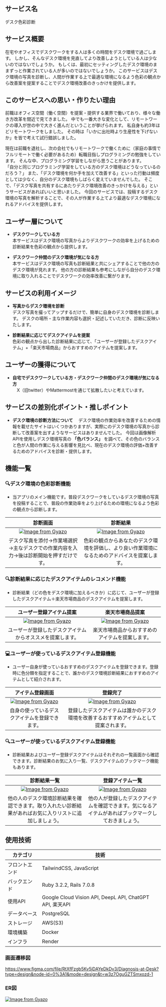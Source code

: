 ## サービス名
デスク色彩診断

## サービス概要
在宅やオフィスでデスクワークをする人は多くの時間をデスク環境で過ごします。
しかし、そんなデスク環境を見直してより改善しようとしている人は少ないのではないでしょうか。
もしくは、最初にセッティングしたデスク環境のままずっと作業されている人が多いのではないでしょうか。
このサービスはデスク環境の写真を診断し、人間が作業する上で最適な環境になるよう色彩の観点から改善案を提案することでデスク環境改善のきっかけを提供します。

## このサービスへの思い・作りたい理由
前職はオフィス空間（働く空間）を提案・提供する業界で働いており、様々な働き方改革を間近で見てきました。
中でも一番大きな変化として、リモートワークの導入が世の中で大きく進んだということが挙げられます。
私自身も約3年ほどリモートワークをしました。
その時は「いかに出社時より生産性を下げないか」を皆で考えて試行錯誤しました。

現在は前職を退社し、次の会社でもリモートワークで働くために（家庭の事情でフルリモートで働く必要があるため）転職目指しプログラミングの勉強をしています。
そんな中、プログラミング学習をしながら思うことがあります。  
「自分と同じプログラミング学習をしている方のデスク環境はどうなっているのだろう？」
また、「デスク環境を何か手を加えて改善する」といった行動は頻度としては少なく、自分のデスク環境もしばらく変えていませんでした。
そこで、「デスク写真を共有するにあたりデスク環境改善のきっかけを与える」というサービスがあればいいと思いました。
今回のサービスでは、投稿するデスク環境の写真を解析することで、その人が作業する上てより最適なデスク環境になれるアドバイスを提供します。

## ユーザー層について
- **デスクワークしている方**  
本サービスはデスク環境の写真からよりデスクワークの効率を上げるための診断結果を色彩の観点から提供します。

- **デスクワーク仲間のデスク環境が気になる方**  
本サービスはデスク環境の写真も診断結果と共にシェアすることで他の方のデスク環境が見れます。
他の方の診断結果も参考にしながら自分のデスク環境に取り入れることでデスクワークの効率改善に繋がります。

## サービスの利用イメージ
- **写真からデスク環境を診断**    
デスク写真を撮ってアップするだけで、簡単に自身のデスク環境を診断します。
デスクの場所・主な作業内容も選択・記述していただき、診断に反映いたします。

- **診断結果に応じてデスクアイテムを提案**    
色彩の観点から出した診断結果に応じて、「ユーザーが登録したデスクアイテム」+「楽天市場商品」からおすすめのアイテムを提案します。

## ユーザーの獲得について
- **自宅でデスクワークしている方・デスクワーク仲間のデスク環境が気になる方**  
　X（旧twitter）やMattermostを通じて拡散したいと考えています。

## サービスの差別化ポイント・推しポイント
- **デスク環境の診断方法について**
　デスク環境の作業効率を改善するための情報を載せたサイトはいくつかありますが、実際にのデスク環境の写真から診断して改善案を出すようなサービスはありませんでした。
今回は画像解析APIを使用しデスク環境写真の **「色バランス」** を調べて、その色のバランスと色が人間の作業に与える影響を見比べ、現在のデスク環境の評価+改善するためのアドバイスを診断・提供します。

## 機能一覧
### 🔍デスク環境の色彩診断機能
- 当アプリのメイン機能です。普段デスクワークをしているデスク環境の写真を投稿することで、普段の作業効率をより上げるための環境になるよう色彩の観点から診断します。

| 診断画面 | 診断結果 |
|:-:|:-:|
|[![Image from Gyazo](https://i.gyazo.com/a88ba459bca15011db3d0e96af3f37bf.gif)](https://gyazo.com/a88ba459bca15011db3d0e96af3f37bf)|[![Image from Gyazo](https://i.gyazo.com/e599a5ff1fc359a0735d5133e994c655.png)](https://gyazo.com/e599a5ff1fc359a0735d5133e994c655)|
|デスク写真を添付→作業場選択→主なデスクでの作業内容を入力→後は診断開始を押すだけです。|色彩の観点からあなたのデスク環境を評価し、より良い作業環境になるためのアドバイスを提案します。|

### 🔍診断結果に応じたデスクアイテムのレコメンド機能
- 診断結果（どの色をデスク環境に加えるべきか）に応じて、ユーザーが登録したデスクアイテム＋楽天市場商品のデスクアイテムを提案します。

| ユーザー登録アイテム提案 | 楽天市場商品提案 |
|:-:|:-:|
|[![Image from Gyazo](https://i.gyazo.com/2496e8c45e6b54fdf7a7259944e2d89d.png)](https://gyazo.com/2496e8c45e6b54fdf7a7259944e2d89d)|[![Image from Gyazo](https://i.gyazo.com/3baadcd0b97ee47fb3b6fb8a7c4bb84e.gif)](https://gyazo.com/3baadcd0b97ee47fb3b6fb8a7c4bb84e)|
|ユーザーが登録したデスクアイテムからオススメを提案します。|楽天市場商品からおすすめのアイテムを提案します。|

### 💻ユーザーが使っているデスクアイテム登録機能
- ユーザー自身が使っているおすすめのデスクアイテムを登録できます。登録時に色分類を指定することで、誰かのデスク環境診断結果におすすめのアイテムとして紹介されます。

| アイテム登録画面 | 登録完了 |
|:-:|:-:|
|[![Image from Gyazo](https://i.gyazo.com/ea67613038ec7362090ef057b3ba86d7.gif)](https://gyazo.com/ea67613038ec7362090ef057b3ba86d7)|[![Image from Gyazo](https://i.gyazo.com/f3c2e740ae3348a6bf9f922a9061dda6.png)](https://gyazo.com/f3c2e740ae3348a6bf9f922a9061dda6)|
|自身の使っているデスクアイテムを登録できます。|登録したデスクアイテムは誰かのデスク環境を改善するおすすめアイテムとして提案されます。|

### 🔍ユーザーが使っているデスクアイテム登録機能
- 診断結果およびユーザー登録デスクアイテムはそれぞれの一覧画面から確認できます。診断結果のお気に入り一覧、デスクアイテムのブックマーク機能もあります。

| 診断結果一覧 | 登録アイテム一覧 |
|:-:|:-:|
|[![Image from Gyazo](https://i.gyazo.com/6e3be626ebe89096f0e028533e2ddd17.gif)](https://gyazo.com/6e3be626ebe89096f0e028533e2ddd17)|[![Image from Gyazo](https://i.gyazo.com/86423163859b3533174f262d7fe27f7e.png)](https://gyazo.com/86423163859b3533174f262d7fe27f7e)|
|他の人のデスク環境診断結果を確認できます。取り入れたい診断結果があればお気に入りリストに追加しましょう。|他の人が登録したデスクアイテムを確認できます。気になるアイテムがあればブックマークしておきましょう。|

## 使用技術
| カテゴリ | 技術 |
| --- | ------------- |
| フロントエンド | TailwindCSS, JavaScript |
| バックエンド | Ruby 3.2.2, Rails 7.0.8 |
| 使用API | Google Cloud Vision API, DeepL API, ChatGPT API, 楽天API |
| データベース | PostgreSQL |
| ストレージ | AWS(S3) |
| 環境構築 | Docker |
| インフラ | Render |

### 画面遷移図
https://www.figma.com/file/RtXfFzgb5Kv5jDAYeDkDv3/Diagnosis-at-Desk?type=design&node-id=0%3A1&mode=design&t=w3z7OguGZTSmxozd-1

### ER図 
[![Image from Gyazo](https://i.gyazo.com/859d89956c3c007237284a3b0ff34c52.png)](https://gyazo.com/859d89956c3c007237284a3b0ff34c52)